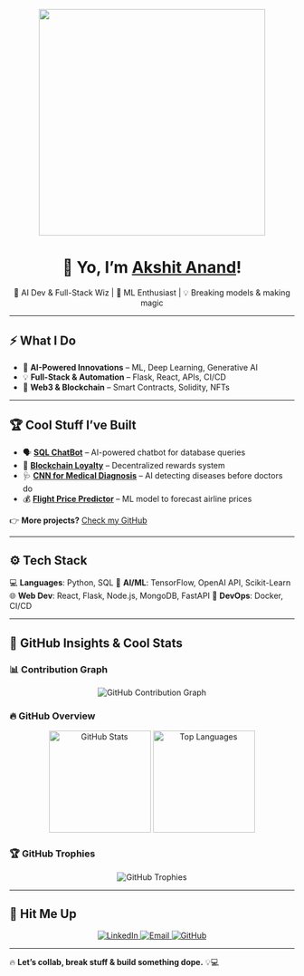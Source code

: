 <!-- 🚀 Animated Banner -->
<p align="center">
  <img src="https://media.giphy.com/media/QTfX9Ejfra3ZmNxh6B/giphy.gif" width="400px">
</p>

<h1 align="center">👋 Yo, I’m <a href="https://github.com/akanand03">Akshit Anand</a>! </h1>

<p align="center">
  🚀 AI Dev & Full-Stack Wiz | 🧠 ML Enthusiast | 💡 Breaking models & making magic
</p>

---

## ⚡ What I Do  

- 🚀 **AI-Powered Innovations** – ML, Deep Learning, Generative AI  
- 💡 **Full-Stack & Automation** – Flask, React, APIs, CI/CD  
- 🔗 **Web3 & Blockchain** – Smart Contracts, Solidity, NFTs  

---

## 🏆 Cool Stuff I’ve Built  


- 🗣️ **[SQL ChatBot](https://github.com/akanand03/sql-chatbot-langchain)** – AI-powered chatbot for database queries  
- 🔗 **[Blockchain Loyalty](https://github.com/theknownhorde/Perkpe)** – Decentralized rewards system  
- 🩺 **[CNN for Medical Diagnosis](https://github.com/akanand03/Diabetic_Maculopathy_CNN)** – AI detecting diseases before doctors do  
- 💰 **[Flight Price Predictor](https://github.com/akanand03/Flight-price-prediction-)** – ML model to forecast airline prices  

👉 **More projects?** [Check my GitHub](https://github.com/akanand03)  

---

## ⚙️ Tech Stack  

💻 **Languages**: Python, SQL
🧠 **AI/ML**: TensorFlow, OpenAI API, Scikit-Learn  
🌐 **Web Dev**: React, Flask, Node.js, MongoDB, FastAPI
🚀 **DevOps**: Docker, CI/CD  

---

## 🚀 GitHub Insights & Cool Stats  

### **📊 Contribution Graph**
<!-- Dynamic GitHub Activity Graph -->
<p align="center">
  <img src="https://github-readme-activity-graph.vercel.app/graph?username=akanand03&theme=radical" alt="GitHub Contribution Graph">
</p>

### **🔥 GitHub Overview**
<!-- GitHub Stats -->
<p align="center">
  <img height="180em" src="https://github-readme-stats.vercel.app/api?username=akanand03&show_icons=true&theme=radical&hide_border=true" alt="GitHub Stats">
  <img height="180em" src="https://github-readme-stats.vercel.app/api/top-langs/?username=akanand03&layout=compact&theme=radical&hide_border=true" alt="Top Languages">
</p>

### **🏆 GitHub Trophies**
<!-- GitHub Trophies -->
<p align="center">
  <img src="https://github-profile-trophy.vercel.app/?username=akanand03&theme=radical&no-bg=true&no-frame=true" alt="GitHub Trophies">
</p>

---

## 📲 Hit Me Up  

<p align="center">
  <a href="https://www.linkedin.com/in/akshit-anand-b2080621a/">
    <img src="https://img.shields.io/badge/LinkedIn-0A66C2?style=for-the-badge&logo=linkedin&logoColor=white" alt="LinkedIn">
  </a>
  <a href="mailto:akshitanand003@gmail.com">
    <img src="https://img.shields.io/badge/Email-D14836?style=for-the-badge&logo=gmail&logoColor=white" alt="Email">
  </a>
  <a href="https://github.com/akanand03">
    <img src="https://img.shields.io/badge/GitHub-181717?style=for-the-badge&logo=github&logoColor=white" alt="GitHub">
  </a>
</p>

---

🔥 **Let’s collab, break stuff & build something dope.** 💡💻

